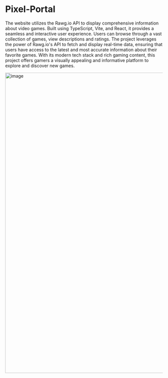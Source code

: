 # Pixel-Portal

The website utilizes the Rawg.io API to display comprehensive information about video games. Built using TypeScript, Vite, and React, it provides a seamless and interactive user experience. Users can browse through a vast collection of games, view descriptions and ratings. The project leverages the power of Rawg.io's API to fetch and display real-time data, ensuring that users have access to the latest and most accurate information about their favorite games. With its modern tech stack and rich gaming content, this project offers gamers a visually appealing and informative platform to explore and discover new games.

<img width="960" alt="image" src="https://github.com/sanazehra2001/Pixel-Portal/assets/76579833/b1753499-7459-4bbc-81f8-ad7f124a8447">
